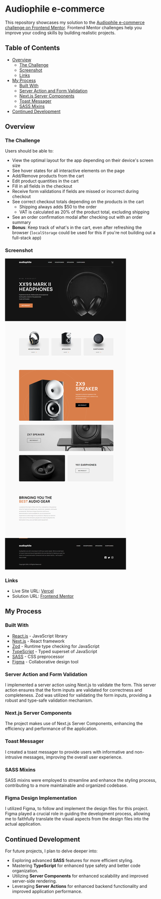 # Audiophile e-commerce

This repository showcases my solution to the [Audiophile e-commerce challenge on Frontend Mentor](https://www.frontendmentor.io/challenges/audiophile-ecommerce-website-C8cuSd_wx). Frontend Mentor challenges help you improve your coding skills by building realistic projects.

## Table of Contents

- [Overview](#overview)
  - [The Challenge](#the-challenge)
  - [Screenshot](#screenshot)
  - [Links](#links)
- [My Process](#my-process)
  - [Built With](#built-with)
  - [Server Action and Form Validation](#server-action-and-form-validation)
  - [Next.js Server Components](#nextjs-server-components)
  - [Toast Messager](#toast-messager)
  - [SASS Mixins](#sass-mixins)
- [Continued Development](#continued-development)

## Overview

### The Challenge

Users should be able to:

- View the optimal layout for the app depending on their device's screen size
- See hover states for all interactive elements on the page
- Add/Remove products from the cart
- Edit product quantities in the cart
- Fill in all fields in the checkout
- Receive form validations if fields are missed or incorrect during checkout
- See correct checkout totals depending on the products in the cart
  - Shipping always adds $50 to the order
  - VAT is calculated as 20% of the product total, excluding shipping
- See an order confirmation modal after checking out with an order summary
- **Bonus**: Keep track of what's in the cart, even after refreshing the browser (`localStorage` could be used for this if you're not building out a full-stack app)

### Screenshot

![Screenshot](./screenshot.png)

### Links

- Live Site URL: [Vercel](https://audiophile-ecommerce-rgomes98.vercel.app/)
- Solution URL: [Frontend Mentor](https://www.frontendmentor.io/solutions/audiophile-ecommerce-website-solution-Edokdmn73O)

## My Process

### Built With

- [React.js](https://reactjs.org/) - JavaScript library
- [Next.js](https://nextjs.org/) - React framework
- [Zod](https://zod.dev/) - Runtime type checking for JavaScript
- [TypeScript](https://typescriptlang.org/) - Typed superset of JavaScript
- [SASS](https://sass-lang.com/) - CSS preprocessor
- [Figma](https://figma.com/) - Collaborative design tool

### Server Action and Form Validation

I implemented a server action using Next.js to validate the form. This server action ensures that the form inputs are validated for correctness and completeness. Zod was utilized for validating the form inputs, providing a robust and type-safe validation mechanism.

### Next.js Server Components

The project makes use of Next.js Server Components, enhancing the efficiency and performance of the application.

### Toast Messager

I created a toast messager to provide users with informative and non-intrusive messages, improving the overall user experience.

### SASS Mixins

SASS mixins were employed to streamline and enhance the styling process, contributing to a more maintainable and organized codebase.

### Figma Design Implementation

I utilized Figma, to follow and implement the design files for this project. Figma played a crucial role in guiding the development process, allowing me to faithfully translate the visual aspects from the design files into the actual application.

## Continued Development

For future projects, I plan to delve deeper into:

- Exploring advanced **SASS** features for more efficient styling.
- Mastering **TypeScript** for enhanced type safety and better code organization.
- Utilizing **Server Components** for enhanced scalability and improved server-side rendering.
- Leveraging **Server Actions** for enhanced backend functionality and improved application performance.
